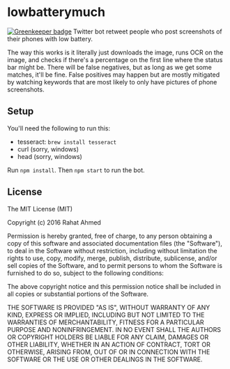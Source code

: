 # lowbatterymuch

[![Greenkeeper badge](https://badges.greenkeeper.io/rahatarmanahmed/lowbatterymuch.svg)](https://greenkeeper.io/)
Twitter bot retweet people who post screenshots of their phones with low battery.

The way this works is it literally just downloads the image, runs OCR on the image, and checks if there's a percentage on the first line where the status bar might be. There will be false negatives, but as long as we get some matches, it'll be fine. False positives may happen but are mostly mitigated by watching keywords that are most likely to only have pictures of phone screenshots.

## Setup

You'll need the following to run this:

 - tesseract: `brew install tesseract`
 - curl (sorry, windows)
 - head (sorry, windows)

Run `npm install`. Then `npm start` to run the bot.

## License
The MIT License (MIT)

Copyright (c) 2016 Rahat Ahmed

Permission is hereby granted, free of charge, to any person obtaining a copy of this software and associated documentation files (the "Software"), to deal in the Software without restriction, including without limitation the rights to use, copy, modify, merge, publish, distribute, sublicense, and/or sell copies of the Software, and to permit persons to whom the Software is furnished to do so, subject to the following conditions:

The above copyright notice and this permission notice shall be included in all copies or substantial portions of the Software.

THE SOFTWARE IS PROVIDED "AS IS", WITHOUT WARRANTY OF ANY KIND, EXPRESS OR IMPLIED, INCLUDING BUT NOT LIMITED TO THE WARRANTIES OF MERCHANTABILITY, FITNESS FOR A PARTICULAR PURPOSE AND NONINFRINGEMENT. IN NO EVENT SHALL THE AUTHORS OR COPYRIGHT HOLDERS BE LIABLE FOR ANY CLAIM, DAMAGES OR OTHER LIABILITY, WHETHER IN AN ACTION OF CONTRACT, TORT OR OTHERWISE, ARISING FROM, OUT OF OR IN CONNECTION WITH THE SOFTWARE OR THE USE OR OTHER DEALINGS IN THE SOFTWARE.
